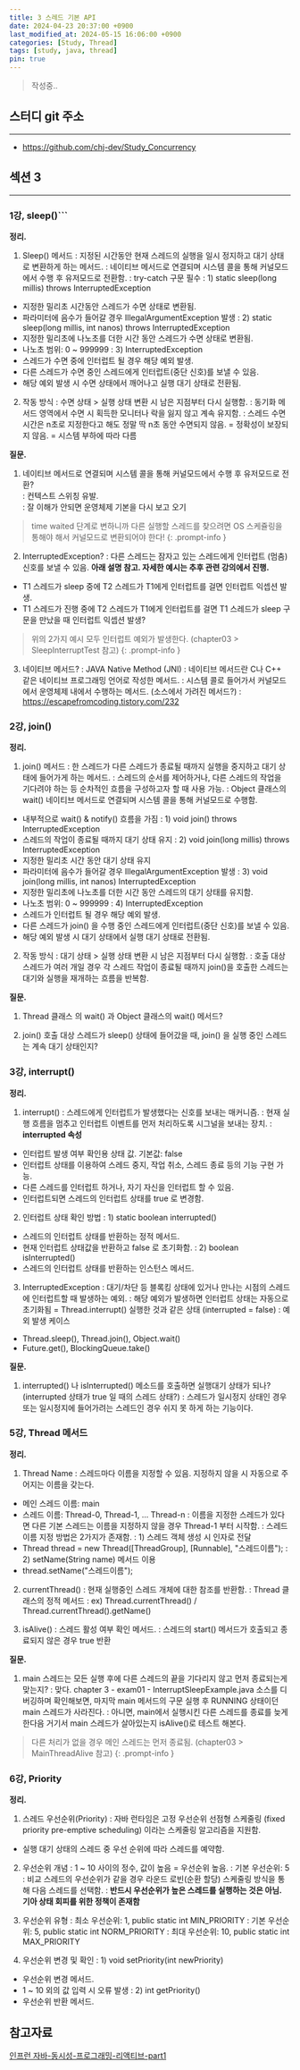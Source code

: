 ```yaml
---
title: 3 스레드 기본 API
date: 2024-04-23 20:37:00 +0900
last_modified_at: 2024-05-15 16:06:00 +0900
categories: [Study, Thread]
tags: [study, java, thread]
pin: true
---
```


> 작성중..

## 스터디 git 주소
<hr/>

- <https://github.com/chj-dev/Study_Concurrency>


## 섹션 3
<hr/>

### 1강, sleep()```

**정리.**

1. Sleep() 메서드
: 지정된 시간동안 현재 스레드의 실행을 일시 정지하고 대기 상태로 변환하게 하는 메서드.
: 네이티브 메서드로 연결되며 시스템 콜을 통해 커널모드에서 수행 후 유저모드로 전환함.
: try-catch 구문 필수
: 1) static sleep(long millis) throws InterruptedException   
- 지정한 밀리초 시간동안 스레드가 수면 상태로 변환됨.   
- 파라미터에 음수가 들어갈 경우 IllegalArgumentException 발생
: 2) static sleep(long millis, int nanos) throws InterruptedException   
- 지정한 밀리초에 나노초를 더한 시간 동안 스레드가 수면 상태로 변환됨.   
- 나노초 범위: 0 ~ 999999
: 3) InterruptedException   
- 스레드가 수면 중에 인터럽트 될 경우 해당 예외 발생.   
- 다른 스레드가 수면 중인 스레드에게 인터럽트(중단 신호)를 보낼 수 있음.   
- 해당 예외 발생 시 수면 상태에서 깨어나고 실행 대기 상태로 전환됨.

2. 작동 방식
: 수면 상태 > 실행 상태 변환 시 남은 지점부터 다시 실행함.
: 동기화 메서드 영역에서 수면 시 획득한 모니터나 락을 잃지 않고 계속 유지함.
: 스레드 수면 시간은 n초로 지정한다고 해도 정말 딱 n초 동안 수면되지 않음. = 정확성이 보장되지 않음. = 시스템 부하에 따라 다름

**질문.**

1. 네이티브 메서드로 연결되며 시스템 콜을 통해 커널모드에서 수행 후 유저모드로 전환?  
: 컨텍스트 스위칭 유발.  
: 잘 이해가 안되면 운영체제 기본을 다시 보고 오기

> time waited 단계로 변하니까 다른 실행할 스레드를 찾으려면 OS 스케쥴링을 통해야 해서 커널모드로 변환되어야 한다!
{: .prompt-info }

2. InterruptedException?
:  다른 스레드는 잠자고 있는 스레드에게 인터럽트 (멈춤) 신호를 보낼 수 있음. **아래 설명 참고. 자세한 예시는 추후 관련 강의에서 진행.**  
- T1 스레드가 sleep 중에 T2 스레드가 T1에게 인터럽트를 걸면 인터럽트 익셉션 발생.  
- T1 스레드가 진행 중에 T2 스레드가 T1에게 인터럽트를 걸면 T1 스레드가 sleep 구문을 만났을 때 인터럽트 익셉션 발생?

> 위의 2가지 예시 모두 인터럽트 예외가 발생한다. (chapter03 > SleepInterruptTest 참고)
{: .prompt-info }

3. 네이티브 메서드?
: JAVA Native Method (JNI)
: 네이티브 메서드란 C나 C++ 같은 네이티브 프로그래밍 언어로 작성한 메서드.
: 시스템 콜로 들어가서 커널모드에서 운영체제 내에서 수행하는 메서드. (소스에서 가려진 메서드?)
: https://escapefromcoding.tistory.com/232


### 2강, join()

**정리.**

1. join() 메서드
: 한 스레드가 다른 스레드가 종료될 때까지 실행을 중지하고 대기 상태에 들어가게 하는 메서드.
: 스레드의 순서를 제어하거나, 다른 스레드의 작업을 기다려야 하는 등 순차적인 흐름을 구성하고자 할 때 사용 가능.
: Object 클래스의 wait() 네이티브 메서드로 연결되며 시스템 콜을 통해 커널모드로 수행함.   
- 내부적으로 wait() & notify() 흐름을 가짐
: 1) void join() throws InterruptedException   
- 스레드의 작업이 종료될 때까지 대기 상태 유지
: 2) void join(long millis) throws InterruptedException   
- 지정한 밀리초 시간 동안 대기 상태 유지   
- 파라미터에 음수가 들어갈 경우 IllegalArgumentException 발생
: 3) void join(long millis, int nanos) InterruptedException   
- 지정한 밀리초에 나노초를 더한 시간 동안 스레드의 대기 상태를 유지함.   
- 나노초 범위: 0 ~ 999999
: 4) InterruptedException   
- 스레드가 인터럽트 될 경우 해당 예외 발생.   
- 다른 스레드가 join() 을 수행 중인 스레드에게 인터럽트(중단 신호)를 보낼 수 있음.   
- 해당 예외 발생 시 대기 상태에서 실행 대기 상태로 전환됨.

2. 작동 방식
: 대기 상태 > 실행 상태 변환 시 남은 지점부터 다시 실행함.
: 호출 대상 스레드가 여러 개일 경우 각 스레드 작업이 종료될 때까지 join()을 호출한 스레드는 대기와 실행을 재개하는 흐름을 반복함.


**질문.**

1. Thread 클래스 의 wait() 과 Object 클래스의 wait() 메서드?

2. join() 호출 대상 스레드가 sleep() 상태에 들어갔을 때, join() 을 실행 중인 스레드는 계속 대기 상태인지?


### 3강, interrupt()

**정리.**

1. interrupt()
: 스레드에게 인터럽트가 발생했다는 신호를 보내는 매커니즘.
: 현재 실행 흐름을 멈추고 인터럽트 이벤트를 먼저 처리하도록 시그널을 보내는 장치.
: **interrupted 속성**   
- 인터럽트 발생 여부 확인용 상태 값. 기본값: false   
- 인터럽트 상태를 이용하여 스레드 중지, 작업 취소, 스레드 종료 등의 기능 구현 가능.   
- 다른 스레드를 인터럽트 하거나, 자기 자신을 인터럽트 할 수 있음.   
- 인터럽트되면 스레드의 인터럽트 상태를 true 로 변경함.

2. 인터럽트 상태 확인 방법
: 1) static boolean interrupted()   
- 스레드의 인터럽트 상태를 반환하는 정적 메서드.   
- 현재 인터럽트 상태값을 반환하고 false 로 초기화함.
: 2) boolean isInterrupted()   
- 스레드의 인터럽트 상태를 반환하는 인스턴스 메서드.

3. InterruptedException
: 대기/차단 등 블록킹 상태에 있거나 만나는 시점의 스레드에 인터럽트할 때 발생하는 예외.
: 해당 예외가 발생하면 인터럽트 상태는 자동으로 초기화됨 = Thread.interrupt() 실행한 것과 같은 상태 (interrupted = false)
: 예외 발생 케이스   
- Thread.sleep(), Thread.join(), Object.wait()   
- Future.get(), BlockingQueue.take()

**질문.**

1. interrupted() 나 isInterrupted() 메소드를 호출하면 실행대기 상태가 되나? (interrupted 상태가 true 일 때의 스레드 상태?)
: 스레드가 일시정지 상태인 경우 또는  일시정지에 들어가려는 스레드인 경우 쉬지 못 하게 하는 기능이다.


### 5강, Thread 메서드

**정리.**

1. Thread Name
: 스레드마다 이름을 지정할 수 있음. 지정하지 않을 시 자동으로 주어지는 이름을 갖는다.   
- 메인 스레드 이름: main
- 스레드 이름: Thread-0, Thread-1, ... Thread-n
: 이름을 지정한 스레드가 있다면 다른 기본 스레드는 이름을 지정하지 않을 경우 Thread-1 부터 시작함.
: 스레드 이름 지정 방법은 2가지가 존재함.
: 1) 스레드 객체 생성 시 인자로 전달   
- Thread thread = new Thread([ThreadGroup], [Runnable], "스레드이름");
: 2) setName(String name) 메서드 이용   
- thread.setName("스레드이름");

2. currentThread()
: 현재 실행중인 스레드 개체에 대한 참조를 반환함.
: Thread 클래스의 정적 메서드
: ex) Thread.currentThread() / Thread.currentThread().getName()

3. isAlive()
: 스레드 활성 여부 확인 메서드.
: 스레드의 start() 메서드가 호출되고 종료되지 않은 경우 true 반환

**질문.**

1. main 스레드는 모든 실행 후에 다른 스레드의 끝을 기다리지 않고 먼저 종료되는게 맞는지?
   : 맞다. chapter 3 - exam01 - InterruptSleepExample.java 소스를 디버깅하며 확인해보면,
   마지막 main 메서드의 구문 실행 후 RUNNING 상태이던 main 스레드가 사라진다.
   : 아니면, main에서 실행시킨 다른 스레드를 종료를 늦게 한다음 거기서 main 스레드가 살아있는지 isAlive()로 테스트 해본다.

> 다른 처리가 없을 경우 메인 스레드는 먼저 종료됨. (chapter03 > MainThreadAlive 참고)
{: .prompt-info }


### 6강, Priority

**정리.**

1. 스레드 우선순위(Priority)
: 자바 런타임은 고정 우선순위 선점형 스케줄링 (fixed priority pre-emptive scheduling) 이라는 스케줄링 알고리즘을 지원함.   
- 실행 대기 상태의 스레드 중 우선 순위에 따라 스레드를 예약함.

2. 우선순위 개념
: 1 ~ 10 사이의 정수, 값이 높음 = 우선순위 높음.
: 기본 우선순위: 5
: 비교 스레드의 우선순위가 같을 경우 라운드 로빈(순환 할당) 스케줄링 방식을 통해 다음 스레드를 선택함.
: **반드시 우선순위가 높은 스레드를 실행하는 것은 아님. 기아 상태 회피를 위한 정책이 존재함**

3. 우선순위 유형
: 최소 우선순위: 1, public static int MIN_PRIORITY
: 기본 우선순위: 5, public static int NORM_PRIORITY
: 최대 우선순위: 10, public static int MAX_PRIORITY

4. 우선순위 변경 및 확인
: 1) void setPriority(int newPriority)   
- 우선순위 변경 메서드.   
- 1 ~ 10 외의 값 입력 시 오류 발생
: 2) int getPriority()   
- 우선순위 반환 메서드.


## 참고자료
[인프런 자바-동시성-프로그래밍-리액티브-part1](https://www.inflearn.com/course/%EC%9E%90%EB%B0%94-%EB%8F%99%EC%8B%9C%EC%84%B1-%ED%94%84%EB%A1%9C%EA%B7%B8%EB%9E%98%EB%B0%8D-%EB%A6%AC%EC%95%A1%ED%8B%B0%EB%B8%8C-part1/dashboard)
